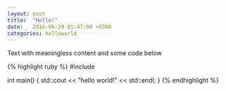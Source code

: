 ```yaml
---
layout: post
title:  "Hello!"
date:   2016-06-29 01:47:00 +0300
categories: helloworld
---
```

Text with meaningless content and some code below

{% highlight ruby %}
#include <iostream>

int main()
{
    std::cout << "hello world!" << std::endl;
}
{% endhighlight %}

